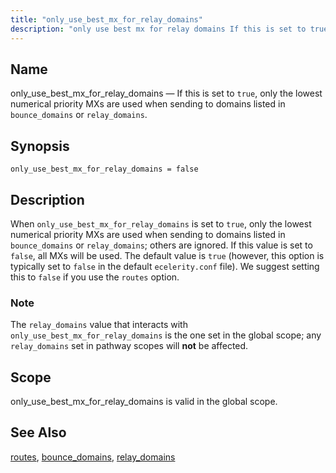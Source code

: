 ```yaml
---
title: "only_use_best_mx_for_relay_domains"
description: "only use best mx for relay domains If this is set to true only the lowest numerical priority M Xs are used when sending to domains listed in bounce domains or relay domains only use best mx for relay domains false When only use best mx for relay domains is..."
---
```


<a name="conf.ref.only_use_best_mx_for_relay_domains"></a> 
## Name

only_use_best_mx_for_relay_domains — If this is set to `true`, only the lowest numerical priority MXs are used when sending to domains listed in `bounce_domains` or `relay_domains`.

## Synopsis

`only_use_best_mx_for_relay_domains = false`

<a name="idp25556512"></a> 
## Description

When `only_use_best_mx_for_relay_domains` is set to `true`, only the lowest numerical priority MXs are used when sending to domains listed in `bounce_domains` or `relay_domains`; others are ignored. If this value is set to `false`, all MXs will be used. The default value is `true` (however, this option is typically set to `false` in the default `ecelerity.conf` file). We suggest setting this to `false` if you use the `routes` option.

### Note

The `relay_domains` value that interacts with `only_use_best_mx_for_relay_domains` is the one set in the global scope; any `relay_domains` set in pathway scopes will **not** be affected.

<a name="idp25566064"></a> 
## Scope

only_use_best_mx_for_relay_domains is valid in the global scope.

<a name="idp25567920"></a> 
## See Also

[routes](/momentum/4/config/ref-routes), [bounce_domains](/momentum/4/config/ref-bounce-domains), [relay_domains](/momentum/4/config/ref-relay-domains)